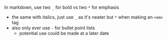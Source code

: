 In markdown, use two `_` for bold vs two `*` for emphasis
  - the same with italics, just use `_` as it's neater but `*` when making an `<em>` tag
  - also only ever use `-` for bullet point lists
    - potential use could be made at a later date